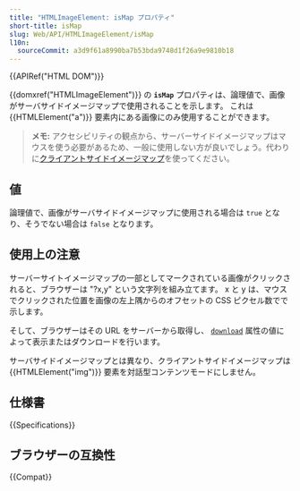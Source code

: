 ```yaml
---
title: "HTMLImageElement: isMap プロパティ"
short-title: isMap
slug: Web/API/HTMLImageElement/isMap
l10n:
  sourceCommit: a3d9f61a8990ba7b53bda9748d1f26a9e9810b18
---
```


{{APIRef("HTML DOM")}}

{{domxref("HTMLImageElement")}} の **`isMap`** プロパティは、論理値で、画像がサーバサイドイメージマップで使用されることを示します。
これは {{HTMLElement("a")}} 要素内にある画像にのみ使用することができます。

> **メモ:** アクセシビリティの観点から、サーバーサイドイメージマップはマウスを使う必要があるため、一般に使用しない方が良いでしょう。代わりに[クライアントサイドイメージマップ](/ja/docs/Learn/HTML/Howto/Add_a_hit_map_on_top_of_an_image)を使ってください。

## 値

論理値で、画像がサーバサイドイメージマップに使用される場合は `true` となり、そうでない場合は `false` となります。

## 使用上の注意

サーバーサイトイメージマップの一部としてマークされている画像がクリックされると、ブラウザーは "?x,y" という文字列を組み立てます。 x と y は、マウスでクリックされた位置を画像の左上隅からのオフセットの CSS ピクセル数でで示します。

そして、ブラウザーはその URL をサーバーから取得し、 [`download`](/ja/docs/Web/HTML/Element/a#download) 属性の値によって表示またはダウンロードを行います。

サーバサイドイメージマップとは異なり、クライアントサイドイメージマップは {{HTMLElement("img")}} 要素を対話型コンテンツモードにしません。

## 仕様書

{{Specifications}}

## ブラウザーの互換性

{{Compat}}
